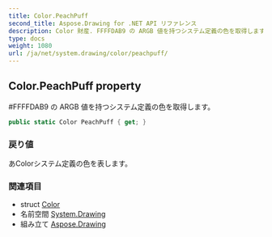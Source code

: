 ```yaml
---
title: Color.PeachPuff
second_title: Aspose.Drawing for .NET API リファレンス
description: Color 財産. FFFFDAB9 の ARGB 値を持つシステム定義の色を取得します
type: docs
weight: 1080
url: /ja/net/system.drawing/color/peachpuff/
---
```

## Color.PeachPuff property

#FFFFDAB9 の ARGB 値を持つシステム定義の色を取得します。

```csharp
public static Color PeachPuff { get; }
```

### 戻り値

あColorシステム定義の色を表します。

### 関連項目

* struct [Color](../)
* 名前空間 [System.Drawing](../../color/)
* 組み立て [Aspose.Drawing](../../../)


